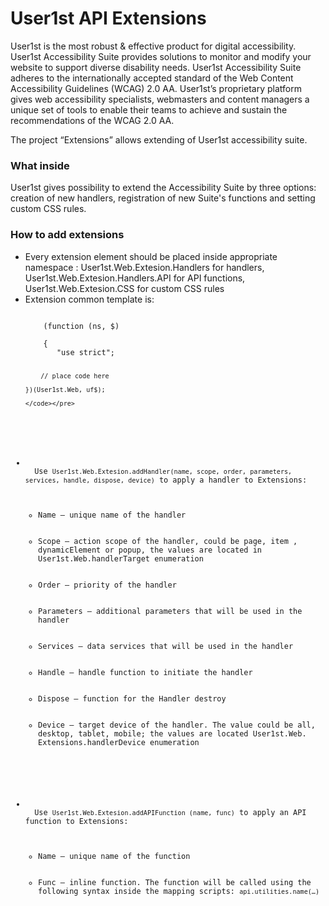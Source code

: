 # User1st API Extensions

<p>
User1st is the most robust & effective product for digital accessibility. User1st Accessibility Suite provides solutions to monitor and modify your website to support diverse disability needs. User1st Accessibility Suite adheres to the internationally accepted standard of the Web Content Accessibility Guidelines (WCAG) 2.0 AA. User1st’s proprietary platform gives web accessibility specialists, webmasters and content managers a unique set of tools to enable their teams to achieve and sustain the recommendations of the WCAG 2.0 AA.</p>

<p>The project “Extensions” allows extending of User1st accessibility suite. 

</p>

<h3>What inside</h3>
<p>User1st gives possibility to extend the Accessibility Suite by three options: creation of new handlers, registration of new Suite's functions and setting custom CSS rules.</p>


<h3>How to add extensions</h3>

<ul>
  <li>
    Every extension element should be placed inside appropriate namespace 
: User1st.Web.Extesion.Handlers for handlers, User1st.Web.Extesion.Handlers.API for API functions, User1st.Web.Extesion.CSS for custom CSS rules

  </li>
  <li>Extension common template is:
    <pre><code class="language-javascript">
    (function (ns, $)<br />
    {
       "use strict";
	
	    // place code here		

    })(User1st.Web, uf$);

    </code></pre>
  </li>
  <li>
  Use <code class="language-javascript">User1st.Web.Extesion.addHandler(name, scope, order, parameters, services, handle, dispose, device)</code> to apply a handler to Extensions: 
  <ul>
    <li>Name – unique name of the handler</li>
    <li>Scope – action scope of the handler, could be page, item , dynamicElement or popup, the values are located in User1st.Web.handlerTarget enumeration</li>
    <li>Order – priority of the handler</li>
    <li>Parameters – additional parameters that will be used in the handler</li>
    <li>Services – data services that will be used in the handler</li>
    <li>Handle – handle function to initiate the handler</li>
    <li>Dispose – function for the Handler destroy</li>
    <li>Device – target device of the handler. The value could be all, desktop, tablet, mobile; the values are located User1st.Web. Extensions.handlerDevice enumeration</li>
  </ul>
  </li>
 <li>
  Use <code class="language-javascript">User1st.Web.Extesion.addAPIFunction (name, func)</code> to apply an API function to Extensions: 
  <ul>
    <li>Name – unique name of the function</li>
    <li>Func – inline function. The function will be called using the following syntax inside the mapping scripts: <code class="language-javascript">api.utilities.name(…)</code></li>
    </ul>
  </li>
</ul>
